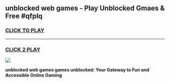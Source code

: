 
## unblocked web games - Play Unblocked Gmaes & Free #qfplq
<h3>
<a href="https://premium.freeplayer.one?title=unblocked_web_games&ref=01M">CLICK TO PLAY</a></h3>
<hr>

<h3>
<a href="https://premium.freeplayer.one?title=unblocked_web_games&ref=01M">CLICK 2 PLAY</a>
  
</h3>

<a href="https://premium.freeplayer.one?title=unblocked_web_games&ref=01M"><img src="https://clearcache.store/games.png"></a>


**unblocked web games games unblocked: Your Gateway to Fun and Accessible Online Gaming**
